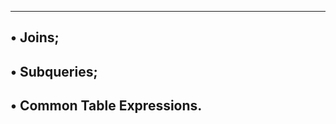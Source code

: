 ----------------------------------------------------------------
• Joins;
----------------------------------------------------------------
• Subqueries;
----------------------------------------------------------------
• Common Table Expressions.
----------------------------------------------------------------

